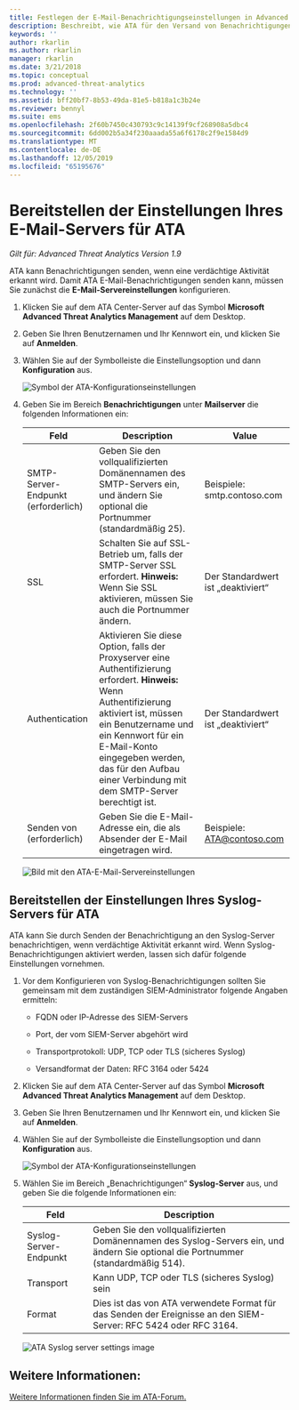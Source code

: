 ```yaml
---
title: Festlegen der E-Mail-Benachrichtigungseinstellungen in Advanced Threat Analytics | Microsoft-Dokumentation
description: Beschreibt, wie ATA für den Versand von Benachrichtigungen (per E-Mail oder ATA-Ereignisweiterleitung) bei verdächtigen Aktivitäten konfiguriert werden kann
keywords: ''
author: rkarlin
ms.author: rkarlin
manager: rkarlin
ms.date: 3/21/2018
ms.topic: conceptual
ms.prod: advanced-threat-analytics
ms.technology: ''
ms.assetid: bff20bf7-8b53-49da-81e5-b818a1c3b24e
ms.reviewer: bennyl
ms.suite: ems
ms.openlocfilehash: 2f60b7450c430793c9c14139f9cf268908a5dbc4
ms.sourcegitcommit: 6dd002b5a34f230aaada55a6f6178c2f9e1584d9
ms.translationtype: MT
ms.contentlocale: de-DE
ms.lasthandoff: 12/05/2019
ms.locfileid: "65195676"
---
```

# <a name="provide-ata-with-your-email-server-settings"></a>Bereitstellen der Einstellungen Ihres E-Mail-Servers für ATA

*Gilt für: Advanced Threat Analytics Version 1.9*

ATA kann Benachrichtigungen senden, wenn eine verdächtige Aktivität erkannt wird. Damit ATA E-Mail-Benachrichtigungen senden kann, müssen Sie zunächst die **E-Mail-Servereinstellungen** konfigurieren.

1. Klicken Sie auf dem ATA Center-Server auf das Symbol **Microsoft Advanced Threat Analytics Management** auf dem Desktop.

2. Geben Sie Ihren Benutzernamen und Ihr Kennwort ein, und klicken Sie auf **Anmelden**.

3. Wählen Sie auf der Symbolleiste die Einstellungsoption und dann **Konfiguration** aus.

   ![Symbol der ATA-Konfigurationseinstellungen](media/ATA-config-icon.png)

4. Geben Sie im Bereich **Benachrichtigungen** unter **Mailserver** die folgenden Informationen ein:


   |              Feld              |                                                                                                 Description                                                                                                  |               Value                |
   |---------------------------------|--------------------------------------------------------------------------------------------------------------------------------------------------------------------------------------------------------------|------------------------------------|
   | SMTP-Server-Endpunkt (erforderlich) |                                                            Geben Sie den vollqualifizierten Domänennamen des SMTP-Servers ein, und ändern Sie optional die Portnummer (standardmäßig 25).                                                            | Beispiele:<br />smtp.contoso.com |
   |               SSL               |                                              Schalten Sie auf SSL-Betrieb um, falls der SMTP-Server SSL erfordert. **Hinweis:** Wenn Sie SSL aktivieren, müssen Sie auch die Portnummer ändern.                                               |        Der Standardwert ist „deaktiviert“         |
   |         Authentication          | Aktivieren Sie diese Option, falls der Proxyserver eine Authentifizierung erfordert. **Hinweis:** Wenn Authentifizierung aktiviert ist, müssen ein Benutzername und ein Kennwort für ein E-Mail-Konto eingegeben werden, das für den Aufbau einer Verbindung mit dem SMTP-Server berechtigt ist. |        Der Standardwert ist „deaktiviert“         |
   |      Senden von (erforderlich)       |                                                                        Geben Sie die E-Mail-Adresse ein, die als Absender der E-Mail eingetragen wird.                                                                         | Beispiele:<br />ATA@contoso.com  |

   ![Bild mit den ATA-E-Mail-Servereinstellungen](media/ata-email-server.png)

## <a name="provide-ata-with-your-syslog-server-settings"></a>Bereitstellen der Einstellungen Ihres Syslog-Servers für ATA
ATA kann Sie durch Senden der Benachrichtigung an den Syslog-Server benachrichtigen, wenn verdächtige Aktivität erkannt wird. Wenn Syslog-Benachrichtigungen aktiviert werden, lassen sich dafür folgende Einstellungen vornehmen.

1. Vor dem Konfigurieren von Syslog-Benachrichtigungen sollten Sie gemeinsam mit dem zuständigen SIEM-Administrator folgende Angaben ermitteln:

   -   FQDN oder IP-Adresse des SIEM-Servers

   -   Port, der vom SIEM-Server abgehört wird

   -   Transportprotokoll: UDP, TCP oder TLS (sicheres Syslog)

   -   Versandformat der Daten: RFC 3164 oder 5424

2. Klicken Sie auf dem ATA Center-Server auf das Symbol **Microsoft Advanced Threat Analytics Management** auf dem Desktop.

3. Geben Sie Ihren Benutzernamen und Ihr Kennwort ein, und klicken Sie auf **Anmelden**.

4. Wählen Sie auf der Symbolleiste die Einstellungsoption und dann **Konfiguration** aus.

   ![Symbol der ATA-Konfigurationseinstellungen](media/ATA-config-icon.png)

5. Wählen Sie im Bereich „Benachrichtigungen“ **Syslog-Server** aus, und geben Sie die folgende Informationen ein:

   |Feld|Description|
   |---------|---------------|
   |Syslog-Server-Endpunkt|Geben Sie den vollqualifizierten Domänennamen des Syslog-Servers ein, und ändern Sie optional die Portnummer (standardmäßig 514).|
   |Transport|Kann UDP, TCP oder TLS (sicheres Syslog) sein|
   |Format|Dies ist das von ATA verwendete Format für das Senden der Ereignisse an den SIEM-Server: RFC 5424 oder RFC 3164.|

   ![ATA Syslog server settings image](media/ata-syslog-server-settings.png)



## <a name="see-also"></a>Weitere Informationen:
[Weitere Informationen finden Sie im ATA-Forum.](https://social.technet.microsoft.com/Forums/security/home?forum=mata)
